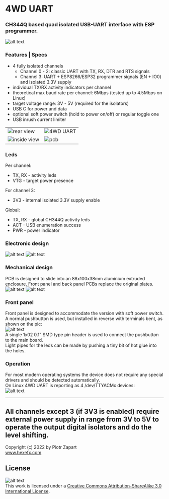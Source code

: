 # 4WD UART
### CH344Q based quad isolated USB-UART interface with ESP programmer. 
![alt text][main_pic] 
### Features | Specs 
* 4 fully isolated channels  
  * Channel 0 - 2: classic UART with TX, RX, DTR and RTS signals
  * Channel 3: UART + ESP8266/ESP32 programmer signals (EN + IO0) and isolated 3.3V supply  
* individual TX/RX activity indicators per channel  
* theoretical max baud rate per channel: 6Mbps (tested up to 4.5Mbps on Linux)
* target voltage range: 3V - 5V (required for the isolators)
* USB C for power and data
* optional soft power switch (hold to power on/off) or regular toggle one
* USB inrush current limiter

<table>
  <tr>
    <td> <img src="pics/4WD_UART_20.jpg"  alt="rear view"></td>
    <td> <img src="pics/4WD_UART_23.jpg"" alt="4WD UART"></td>
  </tr>
  <tr>
    <td> <img src="pics/4WD_UART_22.jpg"  alt="inside view"></td>
    <td> <img src="pics/4WD_UART_24.jpg"" alt="pcb"></td>
  </tr>  
</table>  

### Leds  
Per channel:
* TX, RX - activity leds
* VTG - target power presence  

For channel 3:
* 3V3 - internal isolated 3.3V supply enable  

Global:
* TX, RX - global CH344Q activity leds
* ACT - USB enumeration success
* PWR - power indicator

### Electronic design  
![alt text][schematic] 
![alt text][pcb] 

### Mechanical design  
PCB is designed to slide into an 88x100x38mm aluminium extruded enclosure. Front panel and back panel PCBs replace the original plates.  
![alt text][mech1] 
![alt text][mech2] 

### Front panel  
Front panel is designed to accommodate the version with soft power switch. A normal pushbutton is used, but installed in reverse with terminals bent, as shown on the pic:  
![alt text][panel1]  
A single 1x02 0.1" SMD type pin header is used to connect the pushbutton to the main board.  
Light pipes for the leds can be made by pushing a tiny bit of hot glue into the holes.  

### Operation  
For most modern operating systems the device does not require any special drivers and should be detected automatically.  
On Linux 4WD UART is reporting as 4 /dev/TTYACMx devices:  
![alt text][linux]  

___
## All channels except 3 (if 3V3 is enabled) require external power supply in range from 3V to 5V to operate the output digital isolators and do the level shifting.  


Copyright (c) 2022 by Piotr Zapart  
www.hexefx.com  

## License
![alt text][cc-by-sa-image]  
This work is licensed under a [Creative Commons Attribution-ShareAlike 3.0 International License][cc-by-sa].  


[cc-by-sa]: http://creativecommons.org/licenses/by-sa/3.0/
[cc-by-sa-image]: https://licensebuttons.net/l/by-sa/3.0/88x31.png
[cc-by-sa-shield]: https://img.shields.io/badge/License-CC%20BY--SA%203.0-lightgrey.svg

[main_pic]: pics/4WD_UART_21.jpg "4WD UART front view"
[rear_view]: pics/4WD_UART_20.jpg "rear view"
[iso_view]: pics/4WD_UART_23.jpg "4WD UART"
[schematic]: MainBoard/4WD_UART_schm.png "4WD UART schematic"
[pcb]: pics/4WD_UART_pcb_kicad.jpg "4WD UART pcb"
[mech1]: pics/4wd_uart_freecad.jpg "4WD UART enclosure"
[mech2]: pics/enclosure.jpg "4WD UART enclosure"
[panel1]: pics/4WD_UART_25.jpg "4WD UART enclosure"  
[linux]: pics/ch344q_linux.jpg "4WD UART enclosure"

